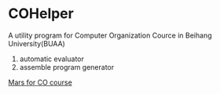# COHelper

A utility program for Computer Organization Cource in Beihang University(BUAA)



1. automatic evaluator
2. assemble program generator



[Mars for CO course](https://github.com/Eadral/mars_buaa)